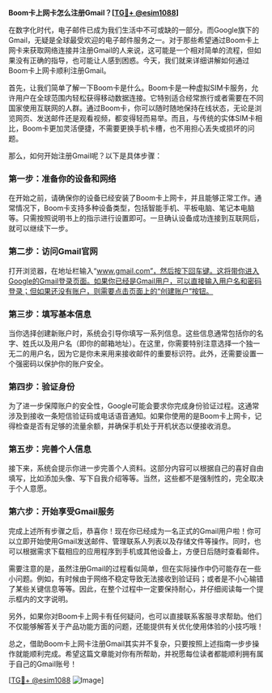 **Boom卡上网卡怎么注册Gmail？[[TG💪+ @esim1088](https://t.me/s/esim1088)]**

在数字化时代，电子邮件已成为我们生活中不可或缺的一部分。而Google旗下的Gmail，无疑是全球最受欢迎的电子邮件服务之一。对于那些希望通过Boom卡上网卡来获取网络连接并注册Gmail的人来说，这可能是一个相对简单的流程，但如果没有正确的指导，也可能让人感到困惑。今天，我们就来详细讲解如何通过Boom卡上网卡顺利注册Gmail。

首先，让我们简单了解一下Boom卡是什么。Boom卡是一种虚拟SIM卡服务，允许用户在全球范围内轻松获得移动数据连接。它特别适合经常旅行或者需要在不同国家使用互联网的人群。通过Boom卡，你可以随时随地保持在线状态，无论是浏览网页、发送邮件还是观看视频，都变得轻而易举。而且，与传统的实体SIM卡相比，Boom卡更加灵活便捷，不需要更换手机卡槽，也不用担心丢失或损坏的问题。

那么，如何开始注册Gmail呢？以下是具体步骤：

### 第一步：准备你的设备和网络

在开始之前，请确保你的设备已经安装了Boom卡上网卡，并且能够正常工作。通常情况下，Boom卡支持多种设备类型，包括智能手机、平板电脑、笔记本电脑等。只需按照说明书上的指示进行设置即可。一旦确认设备成功连接到互联网后，就可以继续下一步。

### 第二步：访问Gmail官网

打开浏览器，在地址栏输入“www.gmail.com”，然后按下回车键。这将带你进入Google的Gmail登录页面。如果你已经是Gmail用户，可以直接输入用户名和密码登录；但如果还没有账户，则需要点击页面上的“创建账户”按钮。

### 第三步：填写基本信息

当你选择创建新账户时，系统会引导你填写一系列信息。这些信息通常包括你的名字、姓氏以及用户名（即你的邮箱地址）。在这里，你需要特别注意选择一个独一无二的用户名，因为它是你未来用来接收邮件的重要标识符。此外，还需要设置一个强密码以保护你的账户安全。

### 第四步：验证身份

为了进一步保障账户的安全性，Google可能会要求你完成身份验证过程。这通常涉及到接收一条短信验证码或电话语音通知。如果你使用的是Boom卡上网卡，记得检查是否有足够的流量余额，并确保手机处于开机状态以便接收消息。

### 第五步：完善个人信息

接下来，系统会提示你进一步完善个人资料。这部分内容可以根据自己的喜好自由填写，比如添加头像、写下自我介绍等等。当然，这些都不是强制性的，完全取决于个人意愿。

### 第六步：开始享受Gmail服务

完成上述所有步骤之后，恭喜你！现在你已经成为一名正式的Gmail用户啦！你可以立即开始使用Gmail发送邮件、管理联系人列表以及存储文件等操作。同时，也可以根据需求下载相应的应用程序到手机或其他设备上，方便日后随时查看邮件。

需要注意的是，虽然注册Gmail的过程看似简单，但在实际操作中仍可能存在一些小问题。例如，有时候由于网络不稳定导致无法接收到验证码；或者是不小心输错了某些关键信息等等。因此，在整个过程中一定要保持耐心，并仔细阅读每一个提示框内的文字说明。

另外，如果你对Boom卡上网卡有任何疑问，也可以直接联系客服寻求帮助。他们不仅能够解答关于产品功能方面的问题，还能提供有关优化使用体验的小技巧哦！

总之，借助Boom卡上网卡注册Gmail其实并不复杂，只要按照上述指南一步步操作就能顺利完成。希望这篇文章能对你有所帮助，并祝愿每位读者都能顺利拥有属于自己的Gmail账号！

[[TG💪+ @esim1088](https://t.me/s/esim1088) ![Image](https://i.postimg.cc/4NQfJmqS/Snipaste-2025-05-13-00-14-12.png)]